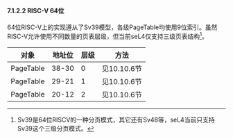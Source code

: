#### 7.1.2.2  RISC-V 64位

64位RISC-V上的实现遵从了Sv39模型，各级PageTable均使用9位索引。虽然RISC-V允许使用不同数量的页表层级，但当前seL4仅支持三级页表结构[^1]。

对象 | 地址位 | 层级 | 方法
--- | --- | --- | ---
PageTable | 38-30 | 0 | 见10.10.6节
PageTable | 29-21 | 1 | 见10.10.6节
PageTable | 20-12 | 2 | 见10.10.6节

[^1]: Sv39是64位RISCV的一种分页模式，其它还有Sv48等，seL4当前只支持Sv39这个三级分页模式。
